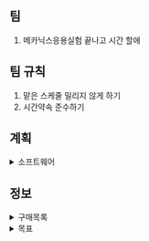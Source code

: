## 팀
1. 메카닉스응용실험 끝나고 시간 할애
## 팀 규칙
1. 맡은 스케줄 밀리지 않게 하기 
2. 시간약속 준수하기
## 계획
<details>
  <summary>소프트웨어</summary>
 </br>
　4.1 ~ 4.7 - 데이터 다루기, 회귀알고리즘과 모델 규제(혼자 공부하는 머신러닝 + 딥러닝) </br>
　4.8 ~ 4.14 - 다양한 분류 알고림즘 </br>
　5.6 ~ 5.12 - 트리 알고리즘(혼자 공부하는 머신러닝 + 딥러닝) </br>
　5.13 ~ 5.19 (혼자 공부하는 머신러닝 + 딥러닝) </br>
　5.20 ~ 5.26 - </br>
　5.27 ~ 6.2 - </br>
　6.3 ~ 6.9 - </br>
　6.10 ~ 6.16 - </br>

</details>

## 정보

<details>
  <summary>구매목록</summary>
  1. jetson orin nano developer-kit </br>
  2. 카메라 </br>
</details>

<details>
  <summary>목표</summary>
  1. 머신러닝 기초 떼기 </br>
  2. 딥러닝 이론및 실습(CNN위주) </br>
</details>
